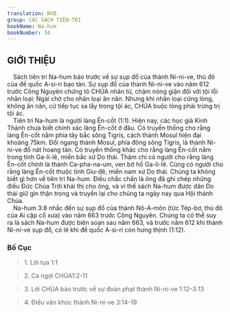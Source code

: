 ```yaml
---
translation: NVB
group: CÁC SÁCH TIÊN-TRI
bookName: Na-hum 
bookNumber: 34
---
```


<div class="title"><h2>GIỚI THIỆU </h2></div> Sách tiên tri Na-hum báo trước về sự sụp đổ của thành Ni-ni-ve, thủ đô của đế quốc A-si-ri bạo tàn. Sự sụp đổ của thành Ni-ni-ve vào năm 612 trước Công Nguyên chứng tỏ CHÚA nhân từ, chậm nóng giận đối với tội lỗi nhân loại: Ngài chờ cho nhân loại ăn năn. Nhưng khi nhân loại cứng lòng, không ăn năn, cứ tiếp tục sa lầy trong tội ác, CHÚA buộc lòng phải trừng trị tội ác. <br/> Tiên tri Na-hum là người làng Ên-cốt (1:1). Hiện nay, các học giả Kinh Thánh chưa biết chính xác làng Ên-cốt ở đâu. Có truyền thống cho rằng làng Ên-cốt nằm phía tây bắc sông Tigris, cách thành Mosul hiện đại khoảng 75km. Đối ngang thành Mosul, phía đông sông Tigris, là thành Ni-ni-ve đổ nát hoang tàn. Có truyền thống khác cho rằng làng Ên-cốt nằm trong tỉnh Ga-li-lê, miền bắc xứ Do thái. Thậm chí có người cho rằng làng Ên-cốt chính là thành Ca-pha-na-um, ven bờ hồ Ga-li-lê. Cũng có người cho rằng làng Ên-cốt thuộc tỉnh Giu-đê, miền nam xứ Do thái. Chúng ta không biết gì hơn về tiên tri Na-hum. Điều chắc chắn là ông đã ghi chép những điều Đức Chúa Trời khải thị cho ông, và vì thế sách Na-hum được dân Do thái giữ gìn thận trọng và truyền lại cho chúng ta ngày nay qua Hội thánh Chúa. <br/> Na-hum 3:8 nhắc đến sự sụp đổ của thành Nô-A-môn (tức Tép-bơ, thủ đô của Ai cập cổ xưa) vào năm 663 trước Công Nguyên. Chúng ta có thể suy ra là sách Na-hum được biên soạn sau năm 663, và trước năm 612 khi thành Ni-ni-ve sụp đổ, có lẽ khi đế quốc A-si-ri còn hưng thịnh (1:12). <br/><div class="title"><h3>Bố Cục </h3></div><blockquote>1. Lời tựa 1:1</blockquote><blockquote>2. Ca ngợi CHÚA1:2-11</blockquote><blockquote>3. Lời CHÚA báo trước về sự đoán phạt thành Ni-ni-ve 1:12–3:13</blockquote><blockquote>4. Điếu văn khóc thành Ni-ni-ve 3:14-19</blockquote>

